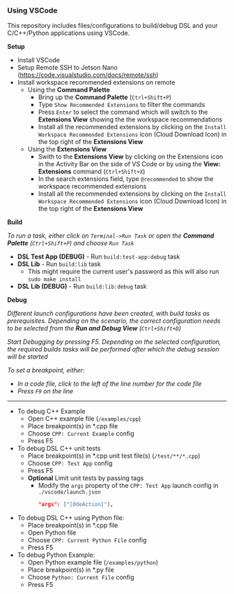 ### Using VSCode
This repository includes files/configurations to build/debug DSL and your C/C++/Python applications using VSCode.

**Setup**
- Install VSCode
- Setup Remote SSH to Jetson Nano (https://code.visualstudio.com/docs/remote/ssh)
- Install workspace recommended extensions on remote
  - Using the **Command Palette**  
    - Bring up the **Command Palette** (`Ctrl+Shift+P`)
    - Type `Show Recommended Extensions` to filter the commands
    - Press `Enter` to select the command which will switch to the **Extensions View** showing the the workspace recommendations
    - Install all the recommended extensions by clicking on the `Install Workspace Recommended Extensions` icon (Cloud Download Icon) in the top right of the **Extensions View**
  - Using the **Extensions View**
    - Swith to the **Extensions View** by clicking on the Extensions icon in the Activity Bar on the side of VS Code or by using the **View: Extensions** command (`Ctrl+Shift+X`)
    - In the search extensions field, type `@recommended` to show the workspace recommended extensions
    - Install all the recommended extensions by clicking on the `Install Workspace Recommended Extensions` icon (Cloud Download Icon) in the top right of the **Extensions View**

**Build**

*To run a task, either click on `Terminal->Run Task` or open the **Command Palette** (`Ctrl+Shift+P`) and choose `Run Task`*

- **DSL Test App (DEBUG)** - Run `build:test-app:debug` task
- **DSL Lib** - Run `build:lib` task
  - This might require the current user's password as this will also run `sudo make install`
- **DSL Lib (DEBUG)** - Run `build:lib:debug` task

**Debug**

*Different launch configurations have been created, with build tasks as prerequisites. Depending on the scenario, the correct configuration needs to be selected from the **Run and Debug View** (`Ctrl+Shift+D`)*

*Start Debugging by pressing F5. Depending on the selected configuration, the required builds tasks will be performed after which the debug session will be started*

*To set a breakpoint, either:*
- *In a code file, click to the left of the line number for the code file*
- *Press `F9` on the line*

---

- To debug C++ Example
  - Open C++ example file (`/examples/cpp`)
  - Place breakpoint(s) in *.cpp file
  - Choose `CPP: Current Example` config
  - Press F5
- To debug DSL C++ unit tests
  - Place breakpoint(s) in *.cpp unit test file(s) (`/test/**/*.cpp`)
  - Choose `CPP: Test App` config
  - Press F5
  - **Optional** Limit unit tests by passing tags
    - Modify the `args` property of the `CPP: Test App` launch config in `./vscode/launch.json`
      ```json
      "args": ["[OdeAction]"],
      ```
- To debug DSL C++ using Python file:
  - Place breakpoint(s) in *.cpp file
  - Open Python file
  - Choose `CPP: Current Python File` config
  - Press F5
- To debug Python Example:
  - Open Python example file (`/examples/python`)
  - Place breakpoint(s) in *.py file
  - Choose `Python: Current File` config
  - Press F5
